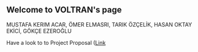 ## Welcome to VOLTRAN's page

MUSTAFA KERIM ACAR,
ÖMER ELMASRI,
TARIK ÖZÇELİK,
HASAN OKTAY EKİCİ,
GÖKÇE EZEROĞLU

Have a look to to Project Proposal
([Link](https://mef-bda503.github.io/gpj18-voltran/voltran.html) 

